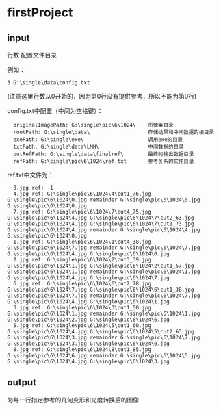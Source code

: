 # firstProject
## input

行数
配置文件目录

例如：

```3 G:\single\data\config.txt```

(注意这里行数从0开始的，因为第0行没有提供参考，所以不能为第0行)

config.txt中配置（中间为空格键）：

```
  originalImagePath: G:\single\pic\6\1024\    图像集目录
  rootPath: G:\single\data\                   存储结果和中间数据的根目录
  exePath: G:\single\exe\                     调用exe的目录
  txtPath: G:\single\data\LMH\                中间数据的目录
  outRefPath: G:\single\data\finalref\        最终的输出数据目录
  refPath: G:\single\pic\6\1024\ref.txt       参考关系的文件目录
```
ref.txt中文件为：
```
  0.jpg ref: -1 
  4.jpg ref: G:\single\pic\6\1024\4\cut1_76.jpg G:\single\pic\6\1024\0.jpg remainder G:\single\pic\6\1024\0.jpg G:\single\pic\6\1024\0.jpg 
  7.jpg ref: G:\single\pic\6\1024\7\cut4_75.jpg G:\single\pic\6\1024\4.jpg G:\single\pic\6\1024\7\cut2_63.jpg G:\single\pic\6\1024\4.jpg G:\single\pic\6\1024\7\cut1_73.jpg G:\single\pic\6\1024\4.jpg remainder G:\single\pic\6\1024\4.jpg G:\single\pic\6\1024\0.jpg 
  1.jpg ref: G:\single\pic\6\1024\1\cut4_38.jpg G:\single\pic\6\1024\7.jpg remainder G:\single\pic\6\1024\7.jpg G:\single\pic\6\1024\4.jpg G:\single\pic\6\1024\0.jpg 
  2.jpg ref: G:\single\pic\6\1024\2\cut3_39.jpg G:\single\pic\6\1024\1.jpg G:\single\pic\6\1024\2\cut1_57.jpg G:\single\pic\6\1024\1.jpg remainder G:\single\pic\6\1024\1.jpg G:\single\pic\6\1024\4.jpg G:\single\pic\6\1024\7.jpg 
  6.jpg ref: G:\single\pic\6\1024\6\cut2_78.jpg G:\single\pic\6\1024\7.jpg G:\single\pic\6\1024\6\cut1_38.jpg G:\single\pic\6\1024\7.jpg remainder G:\single\pic\6\1024\7.jpg G:\single\pic\6\1024\4.jpg G:\single\pic\6\1024\1.jpg 
  3.jpg ref: G:\single\pic\6\1024\3\cut1_50.jpg G:\single\pic\6\1024\1.jpg remainder G:\single\pic\6\1024\1.jpg G:\single\pic\6\1024\2.jpg G:\single\pic\6\1024\6.jpg 
  5.jpg ref: G:\single\pic\6\1024\5\cut1_60.jpg G:\single\pic\6\1024\4.jpg G:\single\pic\6\1024\5\cut2_63.jpg G:\single\pic\6\1024\3.jpg remainder G:\single\pic\6\1024\7.jpg G:\single\pic\6\1024\3.jpg G:\single\pic\6\1024\0.jpg 
  8.jpg ref: G:\single\pic\6\1024\8\cut1_85.jpg G:\single\pic\6\1024\6.jpg remainder G:\single\pic\6\1024\5.jpg G:\single\pic\6\1024\4.jpg G:\single\pic\6\1024\3.jpg 
```

## output

为每一行指定参考的几何变形和光度转换后的图像
